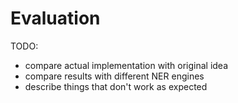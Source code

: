 # Evaluation #

TODO:
  * compare actual implementation with original idea
  * compare results with different NER engines
  * describe things that don't work as expected